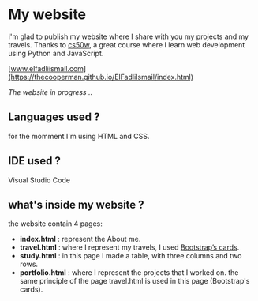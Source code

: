 # My website

I'm glad to publish my website where I share with you my projects and my travels.
Thanks to [cs50w](https://courses.edx.org/courses/course-v1:HarvardX+CS50W+Web/course/), a great course where I learn web development using Python and JavaScript.

[www.elfadliismail.com](https://thecooperman.github.io/ElFadliIsmail/index.html)

_The website in progress .._

## Languages used ?

for the momment I'm using HTML and CSS.

## IDE used ?
Visual Studio Code

## what's inside my website ?

the website contain 4 pages:

* **index.html** : represent the About me.
* **travel.html** : where I represent my travels, I used  [Bootstrap’s cards](https://getbootstrap.com/docs/4.1/components/card/).
* **study.html** : in this page I made a table, with three columns and two rows.
* **portfolio.html** : where I represent the projects that I worked on. the same principle of the page travel.html is used in this page (Bootstrap's cards).
